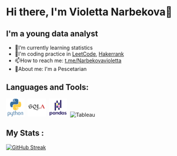 # Hi there, I'm Violetta Narbekova👋 

## I'm a young data analyst

* 🔬I’m currently learning statistics
* 🤹I'm coding practice in [LeetCode](https://leetcode.com/Narbekovavioletta/), [Hakerrank](https://www.hackerrank.com/Narbekovavio?hr_r=1)
* 📫How to reach me: [t.me/Narbekovavioletta](https://t.me/Narbekovavioletta)
* 🌱About me: I'm a Pescetarian

## Languages and Tools:
<div>
  <img src="https://github.com/devicons/devicon/blob/1119b9f84c0290e0f0b38982099a2bd027a48bf1/icons/python/python-original-wordmark.svg" title="Python" alt="Python" width="50" height="50"/>&nbsp;
  <img src="https://github.com/devicons/devicon/blob/1119b9f84c0290e0f0b38982099a2bd027a48bf1/icons/sqlalchemy/sqlalchemy-original.svg" title="SQLAlchemy" alt="SQLAlchemy" width="50" height="50"/>&nbsp;
  <img src="https://github.com/devicons/devicon/blob/1119b9f84c0290e0f0b38982099a2bd027a48bf1/icons/pandas/pandas-original-wordmark.svg" title="Pandas" alt="Pandas" width="50" height="50"/>&nbsp;
  <img src="https://upload.wikimedia.org/wikipedia/commons/4/4b/Tableau_Logo.png" title="Tableau" alt="Tableau" width="250" height="50"/>&nbsp;
</div>

## My Stats :
[![GitHub Streak](http://github-readme-streak-stats.herokuapp.com?user=Narbekovavioletta&theme=transparent&hide_border=true)](https://git.io/streak-stats)
